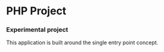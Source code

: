 # PHP Project
### Experimental project
This application is built around the single entry point concept.
